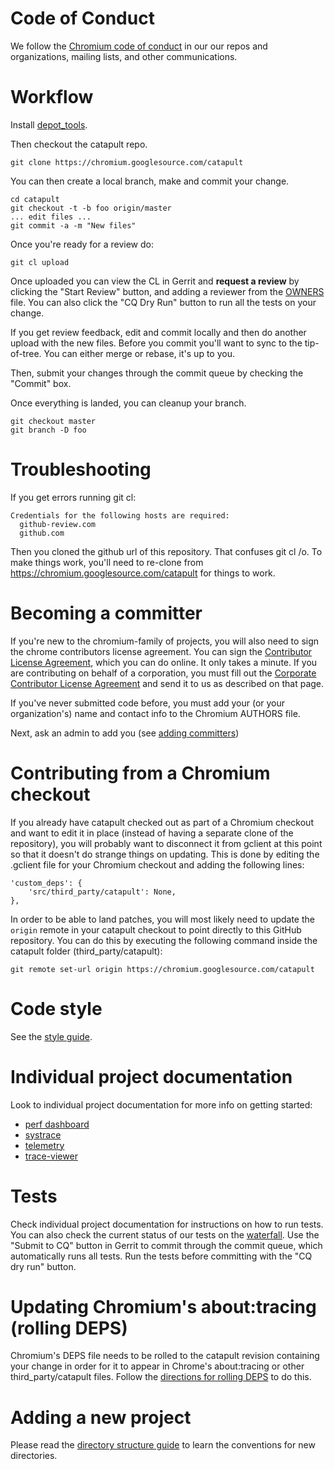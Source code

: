 <!-- Copyright 2015 The Chromium Authors. All rights reserved.
     Use of this source code is governed by a BSD-style license that can be
     found in the LICENSE file.
-->
# Code of Conduct

We follow the [Chromium code of conduct](
https://chromium.googlesource.com/chromium/src/+/master/CODE_OF_CONDUCT.md) in
our our repos and organizations, mailing lists, and other communications.

# Workflow

Install [depot_tools](
https://www.chromium.org/developers/how-tos/install-depot-tools).

Then checkout the catapult repo.

`git clone https://chromium.googlesource.com/catapult`

You can then create a local branch, make and commit your change.

```
cd catapult
git checkout -t -b foo origin/master
... edit files ...
git commit -a -m "New files"
```

Once you're ready for a review do:

`git cl upload`

Once uploaded you can view the CL in Gerrit and **request a review** by
clicking the "Start Review" button, and adding a reviewer from the
[OWNERS](/OWNERS) file. You can also click the "CQ Dry Run" button to run all
the tests on your change.

If you get review feedback, edit and commit locally and then do another upload
with the new files. Before you commit you'll want to sync to the tip-of-tree.
You can either merge or rebase, it's up to you.

Then, submit your changes through the commit queue by checking the "Commit" box.

Once everything is landed, you can cleanup your branch.

```
git checkout master
git branch -D foo
```

# Troubleshooting

If you get errors running git cl:
```
Credentials for the following hosts are required:
  github-review.com
  github.com
```
Then you cloned the github url of this repository. That confuses git cl /o\.
To make things work, you'll need to re-clone from
https://chromium.googlesource.com/catapult for things to work.


# Becoming a committer

If you're new to the chromium-family of projects, you will also need to sign the
chrome contributors license agreement. You can sign the
[Contributor License Agreement](
https://cla.developers.google.com/about/google-individual?csw=1), which you can
do online.
It only takes a minute. If you are contributing on behalf of a corporation, you
must fill out the [Corporate Contributor License Agreement](
https://cla.developers.google.com/about/google-corporate?csw=1) and send it to
us as described on that page.

If you've never submitted code before, you must add your (or your
organization's) name and contact info to the Chromium AUTHORS file.

Next, ask an admin to add you (see
[adding committers](/docs/adding-committers.md))

# Contributing from a Chromium checkout

If you already have catapult checked out as part of a Chromium checkout and want
to edit it in place (instead of having a separate clone of the repository), you
will probably want to disconnect it from gclient at this point so that it
doesn't do strange things on updating. This is done by editing the .gclient file
for your Chromium checkout and adding the following lines:

```
'custom_deps': {
    'src/third_party/catapult': None,
},
```

In order to be able to land patches, you will most likely need to update the
`origin` remote in your catapult checkout to point directly to this GitHub
repository. You can do this by executing the following command inside the
catapult folder (third_party/catapult):

`git remote set-url origin https://chromium.googlesource.com/catapult`

# Code style

See the [style guide](/docs/style-guide.md).

# Individual project documentation

Look to individual project documentation for more info on getting started:
   * [perf dashboard](/dashboard/README.md)
   * [systrace](/systrace/README.md)
   * [telemetry](/telemetry/README.md)
   * [trace-viewer](/tracing/README.md)

# Tests

Check individual project documentation for instructions on how to run tests.
You can also check the current status of our tests on the
[waterfall](http://build.chromium.org/p/client.catapult/waterfall).
Use the "Submit to CQ" button in Gerrit to commit through the commit queue,
which automatically runs all tests. Run the tests before committing with the
"CQ dry run" button.

# Updating Chromium's about:tracing (rolling DEPS)

Chromium's DEPS file needs to be rolled to the catapult revision containing your
change in order for it to appear in Chrome's about:tracing or other
third_party/catapult files. Follow the [directions for rolling DEPS](/docs/rolling-deps.md)
to do this.

# Adding a new project

Please read the [directory structure guide](/docs/directory-structure.md)
to learn the conventions for new directories.
